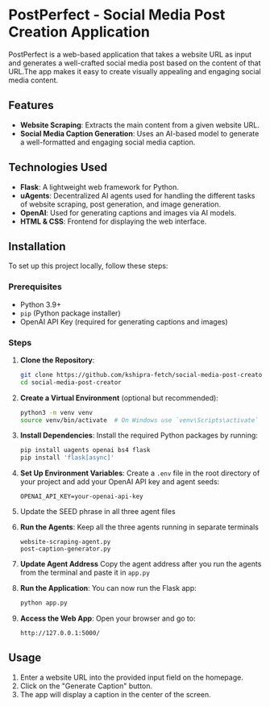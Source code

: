 # PostPerfect - Social Media Post Creation Application

PostPerfect is a web-based application that takes a website URL as input and generates a well-crafted social media post based on the content of that URL.The app makes it easy to create visually appealing and engaging social media content.

## Features

- **Website Scraping**: Extracts the main content from a given website URL.
- **Social Media Caption Generation**: Uses an AI-based model to generate a well-formatted and engaging social media caption.

## Technologies Used

- **Flask**: A lightweight web framework for Python.
- **uAgents**: Decentralized AI agents used for handling the different tasks of website scraping, post generation, and image generation.
- **OpenAI**: Used for generating captions and images via AI models.
- **HTML & CSS**: Frontend for displaying the web interface.

## Installation

To set up this project locally, follow these steps:

### Prerequisites

- Python 3.9+
- `pip` (Python package installer)
- OpenAI API Key (required for generating captions and images)

### Steps

1. **Clone the Repository**:
    ```bash
    git clone https://github.com/kshipra-fetch/social-media-post-creator.git
    cd social-media-post-creator
    ```

2. **Create a Virtual Environment** (optional but recommended):
    ```bash
    python3 -m venv venv
    source venv/bin/activate  # On Windows use `venv\Scripts\activate`
    ```

3. **Install Dependencies**:
    Install the required Python packages by running:
    ```bash
    pip install uagents openai bs4 flask
    pip install 'flask[async]'
    ```

4. **Set Up Environment Variables**:
    Create a `.env` file in the root directory of your project and add your OpenAI API key and agent seeds:
    ```
    OPENAI_API_KEY=your-openai-api-key
    ```
5. Update the SEED phrase in all three agent files

6. **Run the Agents**:
    Keep all the three agents running in separate terminals
    ```
    website-scraping-agent.py
    post-caption-generator.py
    ```

7. **Update Agent Address**
    Copy the agent address after you run the agents from the terminal and paste it in `app.py`

6. **Run the Application**:
    You can now run the Flask app:
    ```bash
    python app.py
    ```

7. **Access the Web App**:
    Open your browser and go to:
    ```
    http://127.0.0.1:5000/
    ```

## Usage

1. Enter a website URL into the provided input field on the homepage.
2. Click on the "Generate Caption" button.
3. The app will display a caption in the center of the screen.



